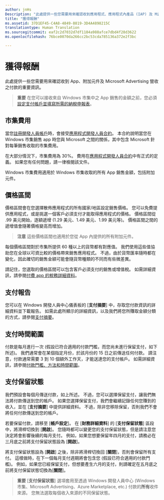 ```yaml
---
author: jnHs
Description: "此處提供一些您需要用來確認收到應用程式、應用程式內產品 (IAP) 及 Microsoft Advertising 營收之付款的重要資訊。"
title: "獲得報酬"
ms.assetid: 37D1EF45-C4A8-4849-8819-3D4A4898215C
translationtype: Human Translation
ms.sourcegitcommit: eaf2c2d7032d7df1184a988afce7dbd4f28d3622
ms.openlocfilehash: 76bce0070da266cc2bc53cda785136a372e2f3bc

---
```


# 獲得報酬
此處提供一些您需要用來確認收到 App、附加元件及 Microsoft Advertising 營收之付款的重要資訊。

> **重要** 在您可以接收來自 Windows 市集中之 App 銷售的金額之前，您必須[設定支付帳戶並填寫所需的納稅申報表](setting-up-your-payout-account-and-tax-forms.md)。

## 市集費用

當您[註冊開發人員帳戶](http://go.microsoft.com/fwlink/p/?LinkID=615100)時，會接受[應用程式開發人員合約](https://msdn.microsoft.com/library/windows/apps/hh694058)。 本合約說明當您在 Windows 市集銷售 app 時您與 Microsoft 之間的關係，其中包含 Microsoft 針對每筆銷售收取的市集費用。

在大部分情況下，市集費用為 30%。 費用在[應用程式開發人員合約](https://msdn.microsoft.com/library/windows/apps/hh694058)中有正式的定義。 如果您有任何問題，請一律檢閱該文件。

Windows 市集費用適用於 Windows 市集收取的所有 App 銷售金額，包括附加元件。

## 價格區間

價格區間會在您選擇散佈應用程式的所有國家/地區設定銷售價格。 您可以免費提供應用程式，或是挑選一個客戶必須支付才能取得應用程式的價格。 價格區間從 .99 美元開始，逐額遞增 (1.29 美元、1.49 美元、1.99 美元等)。 價格區間之間的遞增值會隨著價格變高而增加。

> **注意** 這些價格區間也適用於您從 App 內提供的所有附加元件。

每個價格區間對於市集所提供 60 種以上的貨幣都有對應值。 我們使用這些值協助您在全球以可資比較的價格帶來銷售應用程式。 不過，由於貨幣匯率隨時都在變化，因此確切的銷售金額可能會隨貨幣種類的不同而有些微差異。

請記住，您選取的價格區間可以包含客戶必須支付的銷售或增值稅。 如需詳細資訊，請參閱[付費 app 的稅務詳細資料](tax-details-for-paid-apps.md)。

## 支付報告

您可以在 Windows 開發人員中心儀表板的 [**支付摘要**] 中，存取您付款資訊的詳細資料並下載報告。 如需此處所顯示的詳細資訊，以及我們將您所賺取金額分類的方式，請參閱[支付摘要](payout-summary.md)。

## 支付時間範圍

付款是每月進行一次 (假設已符合適用的付款門檻，而您尚未進行保留支付，如下所述)。 我們通常會在某個指定月份，於該月份的 15 日之前傳送任何付款。 請注意，付款通常需要 3 到 10 個額外工作天，才能送達您的支付帳戶。 如需詳細資訊，請參閱[付款門檻、方法和時間範圍](payment-thresholds-methods-and-timeframes.md)。

##  支付保留狀態

我們預設會每個月傳送付款，如上所述。 不過，您可以選擇保留支付，讓我們無法將付款傳送到您的帳戶。 如果您選擇保留支付，我們會繼續記錄任何您賺到的收入，並在 [**支付摘要**] 中提供詳細資料。 不過，除非您移除保留，否則我們不會將任何付款傳送到您的帳戶。 

若要保留付款，請移至 [**帳戶設定**]。 在 [**財務詳細資料**] 的 [**支付保留狀態**] 區段中，將滑桿切換到 [**開啟**]。 您隨時都可以變更您的支付保留狀態，但是請注意您決定將會影響後續的每月支付。 例如，如果您想要保留年四月的支付，請務必在三月底之前將支付保留狀態設為 [**開啟**]。

將支付保留狀態設為 [**開啟**] 之後，除非將滑桿切換回 [**關閉**]，否則會保留所有支付。 這樣做時，在下一個每月支付週期將會包含您 (假設已符合適用的付款門檻)。 例如，如果您已經保留支付，但想要產生六月的支付，則請確定在五月底之前將支付保留狀態切換為[**關閉**]。

> **重要** [**支付保留狀態**] 選項套用至透過 Windows 開發人員中心 (Windows 市集、Microsoft Advertising、Azure Marketplace, etc.) 付款的**所有**收件來源。 您無法選取每個收入來源的不同保留狀態。


 

 







<!--HONumber=Aug16_HO5-->


